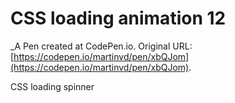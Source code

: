 # CSS loading animation 12
 _A Pen created at CodePen.io. Original URL: [https://codepen.io/martinvd/pen/xbQJom](https://codepen.io/martinvd/pen/xbQJom).

 CSS loading spinner
